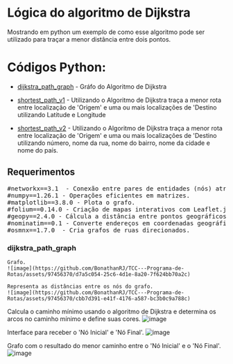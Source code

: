 # Lógica do algoritmo de Dijkstra

Mostrando em python um exemplo de como esse algoritmo pode ser utilizado para traçar a menor distância entre dois pontos.

# Códigos Python:
- [dijkstra_path_graph](https://github.com/BonathanRJ/TCC---Programa-de-Rotas/blob/main/project_python_v1/dijkstra_path_graph.py) - Gráfo do Algoritmo de Dijkstra

- [shortest_path_v1](https://github.com/BonathanRJ/TCC---Programa-de-Rotas/blob/main/project_python_v1/shortest_path_v1.py) - Utilizando o Algoritmo de Dijkstra traça a menor rota entre localização de 'Origem' e uma ou mais localizações de 'Destino utilizando Latitude e Longitude

- [shortest_path_v2](https://github.com/BonathanRJ/TCC---Programa-de-Rotas/blob/main/project_python_v1/shortest_path_v2.py) - Utilizando o Algoritmo de Dijkstra traça a menor rota entre localização de 'Origem' e uma ou mais localizações de 'Destino utilizando número, nome da rua, nome do bairro, nome da cidade e nome do país.


## Requerimentos

<pre>
#networkx==3.1  - Conexão entre pares de entidades (nós) através de arestas.
#numpy==1.26.1 - Operações eficientes em matrizes.
#matplotlib==3.8.0 - Plota o grafo.
#folium==0.14.0 - Criação de mapas interativos com Leaflet.js.
#geopy==2.4.0 - Cálcula a distância entre pontos geográficos.
#nominatim==0.1 - Converte endereços em coordenadas geográficas.
#osmnx==1.7.0  - Cria grafos de ruas direcionados.
</pre>   


### dijkstra_path_graph

    Grafo.
    ![image](https://github.com/BonathanRJ/TCC---Programa-de-Rotas/assets/97456370/d7a5c054-25c6-4d1e-8a20-7f624bb70a2c)

    Representa as distâncias entre os nós do grafo. 
    ![image](https://github.com/BonathanRJ/TCC---Programa-de-Rotas/assets/97456370/cbb7d391-e41f-4176-a587-bc3b0c9a788c)



Calcula o caminho mínimo usando o algoritmo de Dijkstra e determina os arcos no caminho mínimo e define suas cores.
![image](https://github.com/BonathanRJ/TCC---Programa-de-Rotas/assets/97456370/8527ba07-ae5c-4118-96eb-65547840cd93)

Interface para receber o 'Nó Inicial' e 'Nó Final'.
![image](https://github.com/BonathanRJ/TCC---Programa-de-Rotas/assets/97456370/05172cc6-4307-4950-929e-d6435b0579df)

Grafo com o resultado do menor caminho entre o 'Nó Inicial' e o 'Nó Final'.
![image](https://github.com/BonathanRJ/TCC---Programa-de-Rotas/assets/97456370/118b02fe-467b-4453-8563-eb24505077fb)
